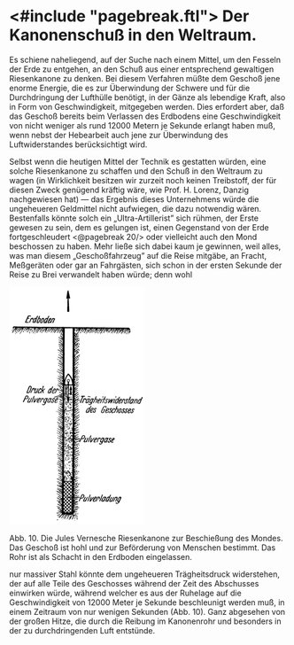 <#include "pagebreak.ftl">
Der Kanonenschuß in den Weltraum.
=================================

Es schiene naheliegend, auf der Suche nach einem Mittel, um
den Fesseln der Erde zu entgehen, an den Schuß aus einer entsprechend
gewaltigen Riesenkanone zu denken. Bei diesem
Verfahren müßte dem Geschoß jene enorme Energie, die es zur
Überwindung der Schwere und für die Durchdringung der Lufthülle
benötigt, in der Gänze als lebendige Kraft, also in Form
von Geschwindigkeit, mitgegeben werden. Dies erfordert aber,
daß das Geschoß bereits beim Verlassen des Erdbodens eine Geschwindigkeit
von nicht weniger als rund 12000 Metern je Sekunde
erlangt haben muß, wenn nebst der Hebearbeit auch jene
zur Überwindung des Luftwiderstandes berücksichtigt wird.

Selbst wenn die heutigen Mittel der Technik es gestatten würden,
eine solche Riesenkanone zu schaffen und den Schuß in
den Weltraum zu wagen (in Wirklichkeit besitzen wir zurzeit
noch keinen Treibstoff, der für diesen Zweck genügend kräftig
wäre, wie Prof. H. Lorenz, Danzig nachgewiesen hat) — das
Ergebnis dieses Unternehmens würde die ungeheueren Geldmittel
nicht aufwiegen, die dazu notwendig wären. Bestenfalls könnte
solch ein „Ultra-Artillerist” sich rühmen, der Erste gewesen zu
sein, dem es gelungen ist, einen Gegenstand von der Erde fortgeschleudert
\<@pagebreak 20/> oder vielleicht auch den Mond beschossen zu haben.
Mehr ließe sich dabei kaum je gewinnen, weil alles, was man
diesem „Geschoßfahrzeug” auf die Reise mitgäbe, an Fracht,
Meßgeräten oder gar an Fahrgästen, sich schon in der ersten Sekunde
der Reise zu Brei verwandelt haben würde; denn wohl
<div class="image" float="left"><img alt="Die Jules Vernesche Riesenkanone" src="abb10.png"/>
<p>Abb. 10. Die Jules Vernesche Riesenkanone zur Beschießung des Mondes. Das Geschoß ist
hohl und zur Beförderung von Menschen bestimmt. Das Rohr
ist als Schacht in den Erdboden eingelassen.</p></div>
nur massiver Stahl könnte dem ungeheueren Trägheitsdruck widerstehen,
der auf alle Teile des Geschosses während der Zeit des Abschusses einwirken
würde, während welcher es aus der Ruhelage auf die Geschwindigkeit
von 12000 Meter je Sekunde beschleunigt werden muß, in einem Zeitraum
von nur wenigen Sekunden (Abb. 10). Ganz abgesehen von der großen Hitze,
die durch die Reibung im Kanonenrohr und besonders in der zu durchdringenden
Luft entstünde.

